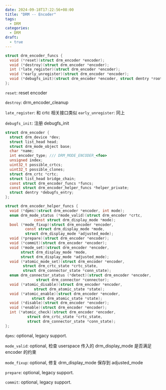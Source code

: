 ```yaml
---
date: 2024-09-18T17:22:56+08:00
title: "DRM -- Encoder"
tags:
  - DRM
categories:
  - DRM
draft:
  - true
---
```


```c
struct drm_encoder_funcs {
  void (*reset)(struct drm_encoder *encoder);
  void (*destroy)(struct drm_encoder *encoder);
  int (*late_register)(struct drm_encoder *encoder);
  void (*early_unregister)(struct drm_encoder *encoder);
  void (*debugfs_init)(struct drm_encoder *encoder, struct dentry *root);
};
```

`reset`: reset encoder

`destroy`: drm_encoder_cleanup

`late_register`: 和 crtc 相关接口类似
`early_unregister`: 同上

`debugfs_init`: 注册 debugfs_init

```c
struct drm_encoder {
  struct drm_device *dev;
  struct list_head head;
  struct drm_mode_object base;
  char *name;
  int encoder_type; /// DRM_MODE_ENCODER_<foo>
  unsigned index;
  uint32_t possible_crtcs;
  uint32_t possible_clones;
  struct drm_crtc *crtc;
  struct list_head bridge_chain;
  const struct drm_encoder_funcs *funcs;
  const struct drm_encoder_helper_funcs *helper_private;
  struct dentry *debugfs_entry;
};
```

```c
struct drm_encoder_helper_funcs {
  void (*dpms)(struct drm_encoder *encoder, int mode);
  enum drm_mode_status (*mode_valid)(struct drm_encoder *crtc,
             const struct drm_display_mode *mode);
  bool (*mode_fixup)(struct drm_encoder *encoder,
         const struct drm_display_mode *mode,
         struct drm_display_mode *adjusted_mode);
  void (*prepare)(struct drm_encoder *encoder);
  void (*commit)(struct drm_encoder *encoder);
  void (*mode_set)(struct drm_encoder *encoder,
       struct drm_display_mode *mode,
       struct drm_display_mode *adjusted_mode);
  void (*atomic_mode_set)(struct drm_encoder *encoder,
        struct drm_crtc_state *crtc_state,
        struct drm_connector_state *conn_state);
  enum drm_connector_status (*detect)(struct drm_encoder *encoder,
              struct drm_connector *connector);
  void (*atomic_disable)(struct drm_encoder *encoder,
             struct drm_atomic_state *state);
  void (*atomic_enable)(struct drm_encoder *encoder,
            struct drm_atomic_state *state);
  void (*disable)(struct drm_encoder *encoder);
  void (*enable)(struct drm_encoder *encoder);
  int (*atomic_check)(struct drm_encoder *encoder,
          struct drm_crtc_state *crtc_state,
          struct drm_connector_state *conn_state);
};
```

`dpms`: optional, legacy support.

`mode_valid`: optional, 检查 userspace 传入的 drm_display_mode 是否满足 encoder 的约束

`mode_fixup`: optional, 修复 drm_display_mode 保存到 adjusted_mode

`prepare`: optional, legacy support.

`commit`: optional, legacy support.
